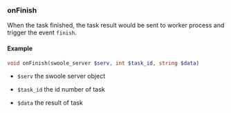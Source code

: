 ### onFinish

When the task finished, the task result would be sent to worker process and trigger the event `finish`.

#### Example

```php
void onFinish(swoole_server $serv, int $task_id, string $data)
```

- `$serv` the swoole server object

- `$task_id` the id number of task

- `$data` the result of task
